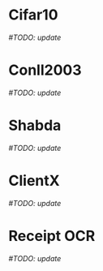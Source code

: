 # Cifar10

 _#TODO: update_

# Conll2003

 _#TODO: update_


# Shabda

 _#TODO: update_

# ClientX

 _#TODO: update_

# Receipt OCR

 _#TODO: update_
